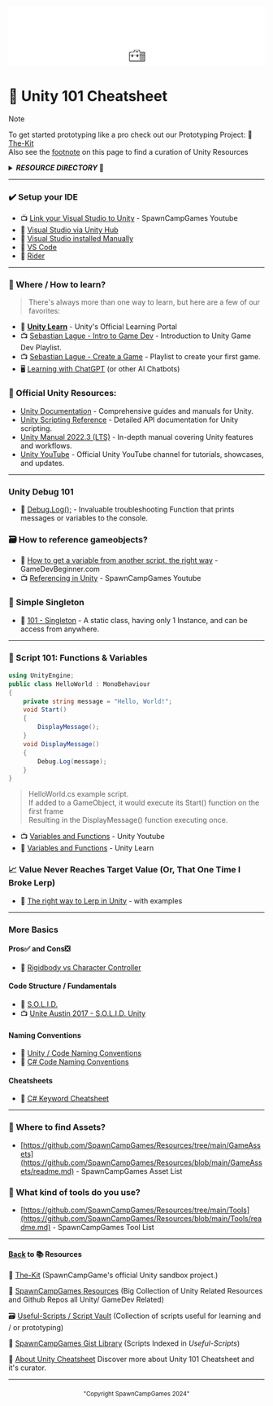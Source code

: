 ![Unity 101 Docs](https://github.com/SpawnCampGames/Resources/blob/main/101/img/Unity101.png)

# 📙 Unity 101 Cheatsheet
> [!Note]
> To get started prototyping like a pro check out our Prototyping Project: 🧰[The-Kit](https://github.com/SpawnCampGames/The-Kit/blob/main/readme.md)  
> Also see the [footnote](https://github.com/SpawnCampGames/Resources/blob/main/101/readme.md#back-to--resources) on this page to find a curation of Unity Resources  


<details>
<summary><b><i>RESOURCE DIRECTORY</i> 📁</b></summary>
  
- Resources / [101](https://github.com/SpawnCampGames/Resources/tree/main/101/readme.md) - 101 Home Page
- Resources / [2D](https://github.com/SpawnCampGames/Resources/tree/main/2D/readme.md) - Unity Resources for 2D Development
- Resources / [3D](https://github.com/SpawnCampGames/Resources/tree/main/3D/readme.md) - Unity Resources for 3D Development
- Resources / [AI](https://github.com/SpawnCampGames/Resources/tree/main/AI/readme.md) - Movement, Pathfinding, and Interaction AI Resources
- Resources / [Analysis and Breakdowns](https://github.com/SpawnCampGames/Resources/tree/main/Analysis%20and%20Breakdowns/readme.md) - Unity Asset Breakdowns and Explained Concepts
- Resources / [Camera](https://github.com/SpawnCampGames/Resources/tree/main/Camera/readme.md) - Camera Scripts and Systems
- Resources / [Controllers](https://github.com/SpawnCampGames/Resources/tree/main/Controllers/readme.md) - Player and Vehicle Controller Resources
- Resources / [Editor](https://github.com/SpawnCampGames/Resources/tree/main/Editor/readme.md) - Editor-related Coding and Assets
- Resources / [GameAssets](https://github.com/SpawnCampGames/Resources/tree/main/GameAssets/readme.md) - Sources for Finding Game Assets
- Resources / [Math and Misc](https://github.com/SpawnCampGames/Resources/tree/main/Math%20and%20Misc/readme.md) - Basic Math and Miscellaneous Game Development Sources and Systems
- Resources / [Physics](https://github.com/SpawnCampGames/Resources/tree/main/Physics/readme.md) - Physics-related Unity Resources
- Resources / [Procedural](https://github.com/SpawnCampGames/Resources/tree/main/Procedural/readme.md) - Procedural Generation Resources, including Level Generation
- Resources / [Shaders](https://github.com/SpawnCampGames/Resources/tree/main/Shaders/readme.md) - Shader Scripts and Screen Effects
- Resources / [Tools](https://github.com/SpawnCampGames/Resources/tree/main/Tools/readme.md) - Commonly Used Tools for Game Development and Content Creation
- Resources / [Visual Effects](https://github.com/SpawnCampGames/Resources/tree/main/Visual%20Effects/readme.md) - Special Effects used in Game Development, including Shuriken or VFX Graph Particle Effects

</details>

---

### ✔️ Setup your IDE
- 📺 [Link your Visual Studio to Unity](https://www.youtube.com/watch?v=kI6H3_Ry49k&ab_channel=SpawnCampGames) - SpawnCampGames Youtube
- 📄 [Visual Studio via Unity Hub](https://learn.microsoft.com/en-us/visualstudio/gamedev/unity/get-started/getting-started-with-visual-studio-tools-for-unity?pivots=windows#configure-unity-to-use-visual-studio)
- 📄 [Visual Studio installed Manually](https://on.unity.com/vsmanually)
- 📄 [VS Code](https://on.unity.com/vscode)
- 📄 [Rider](https://on.unity.com/3XgkeqG)

---

### 📌 Where / How to learn?
> There's always more than one way to learn, but here are a few of our favorites:

- 📄 [**Unity Learn**](https://learn.unity.com/) - Unity's Official Learning Portal
- 📺 [Sebastian Lague - Intro to Game Dev](https://www.youtube.com/watch?v=_cCGBMmMOFw&list=PLFt_AvWsXl0fnA91TcmkRyhhixX9CO3Lw&ab_channel=SebastianLague) - Introduction to Unity Game Dev Playlist.
- 📺 [Sebastian Lague - Create a Game](https://www.youtube.com/watch?v=SviIeTt2_Lc&list=PLFt_AvWsXl0ctd4dgE1F8g3uec4zKNRV0&ab_channel=SebastianLague) - Playlist to create your first game.
- 🖥️ [Learning with ChatGPT](https://github.com/SpawnCampGames/Resources/blob/main/101/ChatGPT_AI.md) (or other AI Chatbots)

### 📌 Official Unity Resources:  

- [Unity Documentation](https://docs.unity.com/) - Comprehensive guides and manuals for Unity.
- [Unity Scripting Reference](https://docs.unity3d.com/ScriptReference/index.html) - Detailed API documentation for Unity scripting.
- [Unity Manual 2022.3 (LTS)](https://docs.unity3d.com/Manual/index.html) - In-depth manual covering Unity features and workflows.
- [Unity YouTube](https://www.youtube.com/unity) - Official Unity YouTube channel for tutorials, showcases, and updates.

---

### Unity Debug 101
- 📄 [Debug.Log();](https://github.com/SpawnCampGames/Resources/blob/main/101/Debug.md) - Invaluable troubleshooting Function that prints messages or variables to the console.

### 🗃️ How to reference gameobjects?
- 📄 [How to get a variable from another script, the right way](https://gamedevbeginner.com/how-to-get-a-variable-from-another-script-in-unity-the-right-way/) - GameDevBeginner.com  
- 📺 [Referencing in Unity](https://www.youtube.com/watch?v=YEk7mKovpUE&ab_channel=SpawnCampGames) - SpawnCampGames Youtube  

### 📓 Simple Singleton
- 📄 [101 - Singleton](https://github.com/SpawnCampGames/Resources/blob/main/101/Singleton.md) - A static class, having only 1 Instance, and can be access from anywhere.

---

### 📝 Script 101: Functions & Variables
```csharp
using UnityEngine;
public class HelloWorld : MonoBehaviour
{
    private string message = "Hello, World!";
    void Start()
    {
        DisplayMessage();
    }
    void DisplayMessage()
    {
        Debug.Log(message);
    }
}
```
> HelloWorld.cs example script.  
> If added to a GameObject, it would execute its Start() function on the first frame  
> Resulting in the DisplayMessage() function executing once.  

- 📺 [Variables and Functions](https://www.youtube.com/watch?v=-c1RsydH2nA&ab_channel=Unity) - Unity Youtube
- 📄 [Variables and Functions](https://learn.unity.com/tutorial/variables-and-functions) - Unity Learn

### 📈 Value Never Reaches Target Value (Or, That One Time I Broke Lerp)
- 📄 [The right way to Lerp in Unity](https://gamedevbeginner.com/the-right-way-to-lerp-in-unity-with-examples/) - with examples

---

### More Basics

#### Pros✅ and Cons❎
- 👤 [Rigidbody vs Character Controller](https://github.com/SpawnCampGames/Resources/blob/main/101/Rigidbody-vs-CharacterController.md)

#### Code Structure / Fundamentals
- 📄 [S.O.L.I.D.](https://blog.unity.com/games/level-up-your-code-with-game-programming-patterns)
- 📺 [Unite Austin 2017 - S.O.L.I.D. Unity](https://www.youtube.com/watch?v=eIf3-aDTOOA&t=1549s&ab_channel=Unity)

#### Naming Conventions
- 📄 [Unity / Code Naming Conventions](https://unity.com/how-to/naming-and-code-style-tips-c-scripting-unity)
- 📄 [C# Code Naming Conventions](https://learn.microsoft.com/en-us/dotnet/csharp/fundamentals/coding-style/identifier-names)

#### Cheatsheets
- 📄 [C# Keyword Cheatsheet](https://github.com/SpawnCampGames/Resources/blob/main/101/KeywordCheatsheet.md)

---

### 👾 Where to find Assets?
- [https://github.com/SpawnCampGames/Resources/tree/main/GameAssets](https://github.com/SpawnCampGames/Resources/blob/main/GameAssets/readme.md) - SpawnCampGames Asset List

### 🔧 What kind of tools do you use?
- [https://github.com/SpawnCampGames/Resources/tree/main/Tools](https://github.com/SpawnCampGames/Resources/blob/main/Tools/readme.md) - SpawnCampGames Tool List

---

#### [Back](https://github.com/SpawnCampGames/Resources/blob/master/readme.md) to 📚 Resources 
🧰 [The-Kit](https://github.com/spawncampgames/The-Kit/blob/master/readme.md) (SpawnCampGame's official Unity sandbox project.)  

📘 [SpawnCampGames Resources](https://github.com/SpawnCampGames/Resources/blob/master/readme.md) (Big Collection of Unity Related Resources and Github Repos all Unity/ GameDev Related)  

🗃️ [Useful-Scripts / Script Vault](https://github.com/SpawnCampGames/Useful-Scripts/blob/master/readme.md) (Collection of scripts useful for learning and / or prototyping)  

📄 [SpawnCampGames Gist Library](https://gist.github.com/spawncampgames) (Scripts Indexed in *Useful-Scripts*)  

👤 [About Unity Cheatsheet](https://github.com/SpawnCampGames/Resources/blob/master/101/About.md)  Discover more about Unity 101 Cheatsheet and it's curator.

---

<p align="center"><sub>"Copyright SpawnCampGames 2024"</sub></p>
